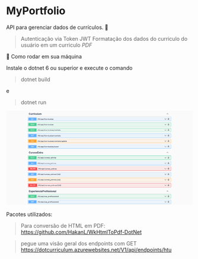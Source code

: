 # MyPortfolio
 
  API para gerenciar dados de currículos.  :page_facing_up:

 > Autenticação via Token JWT
 > Formatação dos dados do curriculo do usuário em um curriculo *PDF*

 :rocket: Como rodar em sua máquina

Instale o dotnet 6 ou superior e execute o comando 
> dotnet build

e

> dotnet run

<img src="/images/screenshot%20API.png">

Pacotes utilizados:

> Para conversão de HTML em PDF: https://github.com/HakanL/WkHtmlToPdf-DotNet


> pegue uma visão geral dos endpoints com GET https://dotcurriculum.azurewebsites.net/V1/api/endpoints/htu
